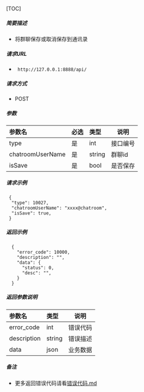 

[TOC]
    
##### 简要描述

- 将群聊保存或取消保存到通讯录

##### 请求URL
- ` http://127.0.0.1:8888/api/`
  
##### 请求方式
- POST 

##### 参数

| 参数名              | 必选 | 类型     | 说明   |   
|:-----------------|:---|:-------|------|   
| type             | 是  | int    | 接口编号 |   
| chatroomUserName | 是  | string | 群聊id |   
| isSave           | 是  | bool   | 是否保存 |   

##### 请求示例

```
 {
  "type": 10027,
  "chatroomUserName": "xxxx@chatroom",
  "isSave": true,
 } 
```

##### 返回示例 

``` 
  {
    "error_code": 10000,
    "description": "",
    "data": {
      "status": 0,
      "desc": "",
    }
  }
```

##### 返回参数说明 

| 参数名         | 类型     | 说明   |   
|:------------|:-------|------|   
| error_code  | int    | 错误代码 |   
| description | string | 错误描述 |   
| data        | json   | 业务数据 |   

##### 备注 

- 更多返回错误代码请看[错误代码.md](../错误代码.md)






